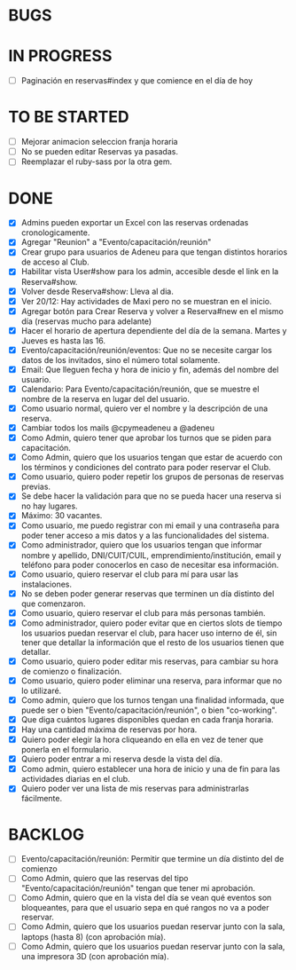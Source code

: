 # BUGS

# IN PROGRESS
- [ ] Paginación en reservas#index y que comience en el día de hoy

# TO BE STARTED

- [ ] Mejorar animacion seleccion franja horaria
- [ ] No se pueden editar Reservas ya pasadas.
- [ ] Reemplazar el ruby-sass por la otra gem.

# DONE

- [x] Admins pueden exportar un Excel con las reservas ordenadas cronologicamente.
- [x] Agregar "Reunion" a "Evento/capacitación/reunión"
- [x] Crear grupo para usuarios de Adeneu para que tengan distintos horarios de acceso al Club.
- [x] Habilitar vista User#show para los admin, accesible desde el link en la Reserva#show.
- [x] Volver desde Reserva#show: Lleva al dia.
- [x] Ver 20/12: Hay actividades de Maxi pero no se muestran en el inicio.
- [x] Agregar botón para Crear Reserva y volver a Reserva#new en el mismo día (reservas mucho para adelante)
- [x] Hacer el horario de apertura dependiente del día de la semana. Martes y Jueves es hasta las 16.
- [x] Evento/capacitación/reunión/eventos: Que no se necesite cargar los datos de los invitados, sino el número total solamente.
- [x] Email: Que lleguen fecha y hora de inicio y fin, además del nombre del usuario.
- [x] Calendario: Para Evento/capacitación/reunión, que se muestre el nombre de la reserva en lugar del del usuario.
- [x] Como usuario normal, quiero ver el nombre y la descripción de una reserva.
- [x] Cambiar todos los mails @cpymeadeneu a @adeneu
- [x] Como Admin, quiero tener que aprobar los turnos que se piden para capacitación.
- [x] Como Admin, quiero que los usuarios tengan que estar de acuerdo con los términos y condiciones del contrato para poder reservar el Club.
- [x] Como usuario, quiero poder repetir los grupos de personas de reservas previas.
- [x] Se debe hacer la validación para que no se pueda hacer una reserva si no hay lugares.
- [x] Máximo: 30 vacantes.
- [x] Como usuario, me puedo registrar con mi email y una contraseña para poder tener acceso a mis datos y a las funcionalidades del sistema.
- [x] Como administrador, quiero que los usuarios tengan que informar nombre y apellido, DNI/CUIT/CUIL, emprendimiento/institución, email y teléfono para poder conocerlos en caso de necesitar esa información.
- [x] Como usuario, quiero reservar el club para mí para usar las instalaciones.
- [x] No se deben poder generar reservas que terminen un día distinto del que comenzaron.
- [x] Como usuario, quiero reservar el club para más personas también.
- [x] Como administrador, quiero poder evitar que en ciertos slots de tiempo los usuarios puedan reservar el club, para hacer uso interno de él, sin tener que detallar la información que el resto de los usuarios tienen que detallar.
- [x] Como usuario, quiero poder editar mis reservas, para cambiar su hora de comienzo o finalización.
- [x] Como usuario, quiero poder eliminar una reserva, para informar que no lo utilizaré.
- [x] Como admin, quiero que los turnos tengan una finalidad informada, que puede ser o bien "Evento/capacitación/reunión", o bien "co-working".
- [x] Que diga cuántos lugares disponibles quedan en cada franja horaria.
- [x] Hay una cantidad máxima de reservas por hora.
- [x] Quiero poder elegir la hora cliqueando en ella en vez de tener que ponerla en el formulario.
- [x] Quiero poder entrar a mi reserva desde la vista del día.
- [x] Como admin, quiero establecer una hora de inicio y una de fin para las actividades diarias en el club.
- [x] Quiero poder ver una lista de mis reservas para administrarlas fácilmente.

# BACKLOG

- [ ] Evento/capacitación/reunión: Permitir que termine un día distinto del de comienzo
- [ ] Como Admin, quiero que las reservas del tipo "Evento/capacitación/reunión" tengan que tener mi aprobación.
- [ ] Como Admin, quiero que en la vista del día se vean qué eventos son bloqueantes, para que el usuario sepa en qué rangos no va a poder reservar.
- [ ] Como Admin, quiero que los usuarios puedan reservar junto con la sala, laptops (hasta 8) (con aprobación mía).
- [ ] Como Admin, quiero que los usuarios puedan reservar junto con la sala, una impresora 3D (con aprobación mía).
